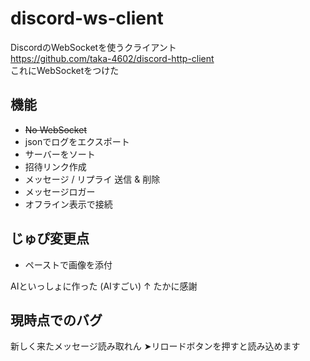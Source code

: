 # discord-ws-client
DiscordのWebSocketを使うクライアント  
https://github.com/taka-4602/discord-http-client  
これにWebSocketをつけた
## 機能
- ~~No WebSocket~~
- jsonでログをエクスポート
- サーバーをソート
- 招待リンク作成
- メッセージ / リプライ 送信 & 削除
- メッセージロガー
- オフライン表示で接続
## じゅぴ変更点
- ペーストで画像を添付

AIといっしょに作った (AIすごい)
↑
たかに感謝

## 現時点でのバグ
新しく来たメッセージ読み取れん
➤リロードボタンを押すと読み込めます
